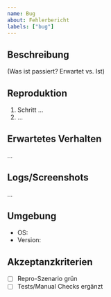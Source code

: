 ```yaml
---
name: Bug
about: Fehlerbericht
labels: ["bug"]
---
```


## Beschreibung
(Was ist passiert? Erwartet vs. Ist)

## Reproduktion
1. Schritt ...
2. ...

## Erwartetes Verhalten
...

## Logs/Screenshots
...

## Umgebung
- OS:
- Version:

## Akzeptanzkriterien
- [ ] Repro-Szenario grün
- [ ] Tests/Manual Checks ergänzt
